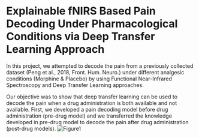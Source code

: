 # Explainable fNIRS Based Pain Decoding Under Pharmacological Conditions via Deep Transfer Learning Approach 


In this project, we attempted to decode the pain from a previously collected dataset (Peng et al., 2018, Front. Hum. Neuro.) under different analgesic conditions (Morphine & Placebo) by using Functional Near-Infrared Spectroscopy and Deep Transfer Learning approaches.

Our objective was to show that deep transfer learning can be used to decode the pain when a drug administration is both available and not available. First, we developed a pain decoding model before drug administration (pre-drug model) and we transferred the knowledge developed in pre-drug model to decode the pain after drug administration (post-drug models).
![Figure1](https://github.com/aykuteken/Pain_decoding/assets/30975766/336bf17c-55e7-4727-9d57-77c99ebd46a4)
